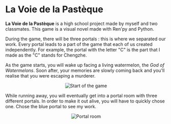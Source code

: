 # La Voie de la Pastèque

**La Voie de la Pastèque** is a high school project made by myself and two classmates. This game is a visual novel made with Ren'py and Python.  
  
During the game, there will be three portals : this is where we separated our work. Every portal leads to a part of the game that each of us created independently. For example, the portal with the letter "C" is the part that I made as the "C" stands for Chengzhe.  

As the game starts, you will wake up facing a living watermelon, the *God of Watermelons*. Soon after, your memories are slowly coming back and you'll realise that you were escaping a murderer.  

<p align="center">
<img src="https://cdn.discordapp.com/attachments/1251675245287571521/1251677542683770980/image.png?ex=666f730d&is=666e218d&hm=c71e5f2f20e83434bf038e0c60c21b44de9b3c874078e73dbd06c40865037d17&" alt="Start of the game"/>
</p>  
  
While running away, you will eventually get into a portal room with three different portals. In order to make it out alive, you will have to quickly chose one. Chose the blue portal to see my work.

<p align="center">
<img src="https://cdn.discordapp.com/attachments/1251675245287571521/1251685100035248158/image.png?ex=666f7a17&is=666e2897&hm=841530574ad6ad371631514abc6d8e20ab79e6e7355e510cdd9846d6a66b7241&" alt="Portal room"/>
</p>  
